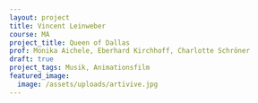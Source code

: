 ```yaml
---
layout: project
title: Vincent Leinweber
course: MA
project_title: Queen of Dallas
prof: Monika Aichele, Eberhard Kirchhoff, Charlotte Schröner
draft: true
project_tags: Musik, Animationsfilm
featured_image:
  image: /assets/uploads/artivive.jpg
---
```

